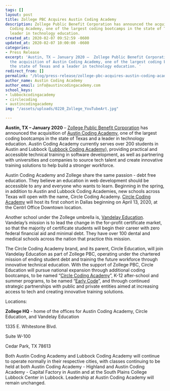 ```yaml
---
tags: []
layout: post
title: Zollege PBC Acquires Austin Coding Academy
description: Zollege Public Benefit Corporation has announced the acquisition of Austin
  Coding Academy, one of the largest coding bootcamps in the state of Texas and a
  leader in technology education.
created_at: 2020-02-07 09:52:59 -0600
updated_at: 2020-02-07 10:00:00 -0600
categories:
- Press Release
excerpt: 'Austin, TX – January 2020 –  Zollege Public Benefit Corporation has announced
  the acquisition of Austin Coding Academy, one of the largest coding bootcamps in
  the state of Texas and a leader in technology education. '
redirect_from: []
permalink: "/blog/press-release/zollege-pbc-acquires-austin-coding-academy/"
author_name: Austin Coding Academy
author_email: info@austincodingacademy.com
school_keys:
- lubbockcodingacademy
- circlecoding
- austincodingacademy
img: "/assets/uploads/0220_Zollege_YouTubeArt.jpg"

---
```

**Austin, TX – January 2020** –  [Zollege Public Benefit Corporation](https://zollege.com/ "Zollege Public Benefit Corporation") has announced the acquisition of [Austin Coding Academy](https://austincodingacademy.com/ "Austin Coding Academy"), one of the largest coding bootcamps in the state of Texas and a leader in technology education. Austin Coding Academy currently serves over 200 students in Austin and Lubbock ([Lubbock Coding Academy](https://lubbockcodingacademy.com/ "Lubbock Coding Academy")), providing practical and accessible technical training in software development, as well as partnering with universities and companies to source tech talent and create innovative training solutions to help build a stronger workforce.

Austin Coding Academy and Zollege share the same passion - debt free education. They believe an education in web development should be accessible to any and everyone who wants to learn. Beginning in the spring, in addition to Austin and Lubbock Coding Academies, new schools across Texas will open with the name, Circle Coding Academy. [Circle Coding Academy](https://circlecoding.com/ "Circle Coding Academy") will host its first cohort in Dallas beginning on April 13, 2020, at the Centrl Office Downtown location.

Another school under the Zollege umbrella is, [Vandelay Education](https://www.vandelayeducation.com/ "Vandelay Education"). Vandelay’s mission is to lead the change in the for-profit certificate market, so that the majority of certificate students will begin their career with zero federal financial aid and minimal debt. They have over 100 dental and medical schools across the nation that practice this mission.

The Circle Coding Academy brand, and its parent, Circle Education, will join Vandelay Education as part of Zollege PBC, operating under the chartered mission of ending student debt and training the future workforce through innovative technical education. With the support of Zollege PBC, Circle Education will pursue national expansion through additional coding bootcamps, to be named “[Circle Coding Academy](https://circlecoding.com/ "Circle Coding Academy")”, K-12 after-school and summer programs, to be named “[Early Code](https://earlycode.com/ "Early Code")”, and through continued strategic partnerships with public and private entities aimed at increasing access to tech and creating innovative training solutions.

Locations:

**Zollege HQ** - home of the offices for Austin Coding Academy, Circle Education, and Vandelay Education

1335 E. Whitestone Blvd.

Suite W-100

Cedar Park, TX 78613

Both Austin Coding Academy and Lubbock Coding Academy will continue to operate normally in their respective cities, with classes continuing to be held at both Austin Coding Academy - Highland and Austin Coding Academy - Capital Factory in Austin and at the South Plains College Lubbock Center in Lubbock. Leadership at Austin Coding Academy will remain unchanged.